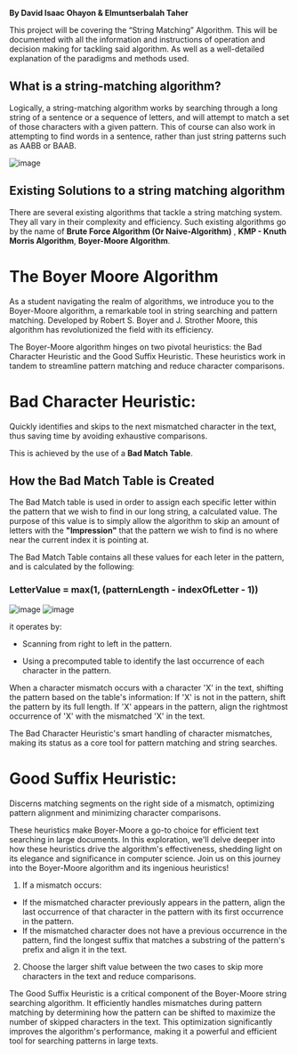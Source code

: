 **By David Isaac Ohayon & Elmuntserbalah Taher**

This project will be covering the “String Matching” Algorithm. This will be documented with all the information and instructions of operation and decision making for tackling said algorithm. As well as a well-detailed explanation of the paradigms and methods used.

## **What is a string-matching algorithm?**
Logically, a string-matching algorithm works by searching through a long string of a sentence or a sequence of letters, and will attempt to match a set of those characters with a given pattern. This of course can also work in attempting to find words in a sentence, rather than just string patterns such as AABB or BAAB.

![image](https://github.com/Montaser-Taher/-string-matching/assets/147913714/749d96ed-25c3-418f-9e08-f9c230aaa43b)

## **Existing Solutions to a string matching algorithm**
There are several existing algorithms that tackle a string matching system. They all vary in their complexity and efficiency. Such existing algorithms go by the name of **Brute Force Algorithm (Or Naive-Algorithm)** , **KMP - Knuth Morris Algorithm**, **Boyer-Moore Algorithm**.

# The Boyer Moore Algorithm

As a student navigating the realm of algorithms, we introduce you to the Boyer-Moore algorithm, a remarkable tool in string searching and pattern matching. Developed by Robert S. Boyer and J. Strother Moore, this algorithm has revolutionized the field with its efficiency.

The Boyer-Moore algorithm hinges on two pivotal heuristics: the Bad Character Heuristic and the Good Suffix Heuristic. These heuristics work in tandem to streamline pattern matching and reduce character comparisons.

# Bad Character Heuristic:
Quickly identifies and skips to the next mismatched character in the text, thus saving time by avoiding exhaustive comparisons.

This is achieved by the use of a **Bad Match Table**.

## **How the Bad Match Table is Created**

The Bad Match table is used in order to assign each specific letter within the pattern that we wish to find in our long string, a calculated value.
The purpose of this value is to simply allow the algorithm to skip an amount of letters with the **"Impression"** that the pattern we wish to find is no where
near the current index it is pointing at. 

The Bad Match Table contains all these values for each leter in the pattern, and is calculated by the following:

### **LetterValue = max(1, (patternLength - indexOfLetter - 1))**


![image](https://github.com/CIS1221-2023-2024/A3-StringMatching/assets/147913714/2e867f9c-ff83-4619-9319-63611cb45dc6)
![image](https://github.com/CIS1221-2023-2024/A3-StringMatching/assets/147913714/e816d862-56c8-4a64-bb08-69355ef1e1fa)



it operates by:

- Scanning from right to left in the pattern.

- Using a precomputed table to identify the last occurrence of each character in the pattern.

When a character mismatch occurs with a character 'X' in the text, shifting the pattern based on the table's information:
If 'X' is not in the pattern, shift the pattern by its full length.
If 'X' appears in the pattern, align the rightmost occurrence of 'X' with the mismatched 'X' in the text.

The Bad Character Heuristic's smart handling of character mismatches, making  its status as a core tool for pattern matching and string searches.

# Good Suffix Heuristic:
Discerns matching segments on the right side of a mismatch, optimizing pattern alignment and minimizing character comparisons.

These heuristics make Boyer-Moore a go-to choice for efficient text searching in large documents. In this exploration, we'll delve deeper into how these heuristics drive the algorithm's effectiveness, shedding light on its elegance and significance in computer science. Join us on this journey into the Boyer-Moore algorithm and its ingenious heuristics!

1) If a mismatch occurs:

- If the mismatched character previously appears in the pattern, align the last occurrence of that character in the pattern with its first occurrence in the pattern.
- If the mismatched character does not have a previous occurrence in the pattern, find the longest suffix that matches a substring of the pattern's prefix and align it in the text.

2) Choose the larger shift value between the two cases to skip more characters in the text and reduce comparisons.

The Good Suffix Heuristic is a critical component of the Boyer-Moore string searching algorithm. It efficiently handles mismatches during pattern matching by determining how the pattern can be shifted to maximize the number of skipped characters in the text. This optimization significantly improves the algorithm's performance, making it a powerful and efficient tool for searching patterns in large texts.
